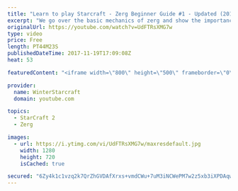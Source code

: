 ```yaml
---
title: "Learn to play Starcraft - Zerg Beginner Guide #1 - Updated (2017)"
excerpt: "We go over the basic mechanics of zerg and show the importance of understanding at least some of what your opponent is doing.  This guide is meant for players with an understanding of the objectives of starcraft but without any strong direction or gameplan, especially for each specific race! -- Watch"
originalUrl: https://youtube.com/watch?v=UdFTRsXMG7w
type: video
price: Free
length: PT44M23S
publishedDateTime: 2017-11-19T17:09:08Z
heat: 53

featuredContent: "<iframe width=\"800\" height=\"500\" frameborder=\"0\" src=\"https://www.youtube.com/embed/UdFTRsXMG7w\" allow=\"accelerometer; autoplay; encrypted-media; gyroscope; picture-in-picture\" allowfullscreen></iframe>"

provider:
  name: WinterStarcraft
  domain: youtube.com

topics:
  - StarCraft 2
  - Zerg

images:
  - url: https://i.ytimg.com/vi/UdFTRsXMG7w/maxresdefault.jpg
    width: 1280
    height: 720
    isCached: true

secured: "6Zy4k1c1vzq2k7QrZhGVDAfXrxs+vmdCWu+7uM3iNCWePM7w2z5xb3iXPDAqwJDXNsZidemQAg0B0Ht+qWCZrgqIHmdBvjTjj3moQK33Pd5NaHRFbPkIYHmPgwC29aXsRFGHv2JIPo6tGqBTcnyti8yFM9onlBEzLMWg+VsXNSNUSkFyFWfWjMwjykruo76/B/rwiKQ7qdQegmDmh5lXAjBD+bnqiPcNzcaWdbeYiLXqLnLOzNfHfvWuPBOtZBxgYQPWIghe025EMOAJ4ovB7xRI7XyAq72sWFIBv3gXJkB8lAgLzOr8Qb1ZelYy++7rMKpqMd1kZUk33JeL/X6AYHA8+dwix6wtoUnyLSi1qUkSqonpS636m9aO5WJ1X2xgALxOAAVU4Fs5GBfBSWpQvY29cfrvWfmj7+6/9IuObHkV3dKFuLjbYZPjoqK6lk7O;XXKSZrdi+YDL1eCezWrFdQ=="
---
```


